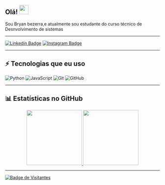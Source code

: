 ## Olá! <img src="https://raw.githubusercontent.com/aemmadi/aemmadi/master/wave.gif" width="30">

Sou Bryan bezerra,e atualmente sou estudante do curso técnico de Desnvolvimento de sistemas 

---

[![Linkedin Badge](https://img.shields.io/badge/Bryan-Bezerra-blue?style=flat-square&logo=Linkedin&logoColor=white&link=https://www.linkedin.com/in/Bryan-Bezerra/)](https://www.linkedin.com/in/Bryan-Bezerra-a28516367?utm_source=share&utm_campaign=share_via&utm_content=profile&utm_medium=android_app)
[![Instagram Badge](https://img.shields.io/badge/-@eaebzyn-red?style=flat-square&logo=instagram&logoColor=white&link=https://www.instagram.com/earbzyn/)](https://www.instagram.com/eaebzyn)

---

## ⚡ Tecnologias que eu uso

![Python](https://img.shields.io/badge/-Python-black?style=flat-square&logo=Python)
![JavaScript](https://img.shields.io/badge/-JavaScript-black?style=flat-square&logo=javascript)
![Git](https://img.shields.io/badge/-Git-black?style=flat-square&logo=git)
![GitHub](https://img.shields.io/badge/-GitHub-181717?style=flat-square&logo=github)

---

## 📊 Estatísticas no GitHub

<div align="center">
  <a href="https://github.com/eubzyn66">
  <img height="180em" src="https://github-readme-stats.vercel.app/api?username=eubzyn666&show_icons=true&theme=tokyonight&include_all_commits=true&count_private=true"/>
  <img height="180em" src="https://github-readme-stats.vercel.app/api/top-langs/?username=zSamuuXy&layout=compact&langs_count=0&theme=tokyonight"/>
</div>

---

![Badge de Visitantes](https://visitor-badge.laobi.icu/badge?page_id=eubzyn666)
